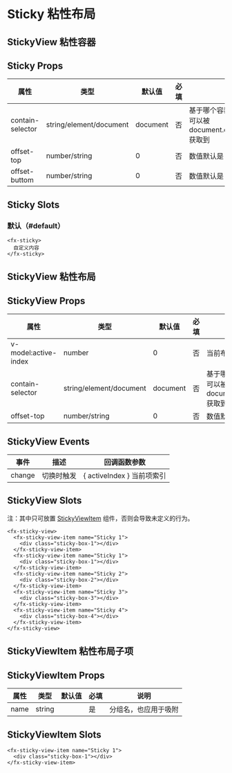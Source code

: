 # Sticky 粘性布局

## StickyView 粘性容器

## Sticky Props

| 属性             | 类型                    | 默认值   | 必填 | 说明                                                                            |
| ---------------- | ----------------------- | -------- | ---- | ------------------------------------------------------------------------------- |
| contain-selector | string/element/document | document | 否   | 基于哪个容器，如果是 string，则为可以被 document.querySelector(selector) 获取到 |
| offset-top       | number/string           | 0        | 否   | 数值默认是 px，也支持 vw/vh                                                     |
| offset-buttom    | number/string           | 0        | 否   | 数值默认是 px，也支持 vw/vh                                                     |

## Sticky Slots

### 默认（#default）

```
<fx-sticky>
  自定义内容
</fx-sticky>
```

## StickyView 粘性布局

## StickyView Props

| 属性                 | 类型                    | 默认值   | 必填 | 说明                                                                            |
| -------------------- | ----------------------- | -------- | ---- | ------------------------------------------------------------------------------- |
| v-model:active-index | number                  | 0        | 否   | 当前布局中展现的子项 index                                                      |
| contain-selector     | string/element/document | document | 否   | 基于哪个容器，如果是 string，则为可以被 document.querySelector(selector) 获取到 |
| offset-top           | number/string           | 0        | 否   | 数值默认是 px，也支持 vw/vh                                                     |

## StickyView Events

| 事件   | 描述       | 回调函数参数               |
| ------ | ---------- | -------------------------- |
| change | 切换时触发 | { activeIndex } 当前项索引 |

## StickyView Slots

注：其中只可放置 [StickyViewItem](./Sticky.md#stickyviewitem-粘性布局子项) 组件，否则会导致未定义的行为。

```
<fx-sticky-view>
  <fx-sticky-view-item name="Sticky 1">
    <div class="sticky-box-1"></div>
  </fx-sticky-view-item>
  <fx-sticky-view-item name="Sticky 1">
    <div class="sticky-box-1"></div>
  </fx-sticky-view-item>
  <fx-sticky-view-item name="Sticky 2">
    <div class="sticky-box-2"></div>
  </fx-sticky-view-item>
  <fx-sticky-view-item name="Sticky 3">
    <div class="sticky-box-3"></div>
  </fx-sticky-view-item>
  <fx-sticky-view-item name="Sticky 4">
    <div class="sticky-box-4"></div>
  </fx-sticky-view-item>
</fx-sticky-view>
```

## StickyViewItem 粘性布局子项

## StickyViewItem Props

| 属性 | 类型   | 默认值 | 必填 | 说明                 |
| ---- | ------ | ------ | ---- | -------------------- |
| name | string |        | 是   | 分组名，也应用于吸附 |

## StickyViewItem Slots

```
<fx-sticky-view-item name="Sticky 1">
  <div class="sticky-box-1"></div>
</fx-sticky-view-item>
```
